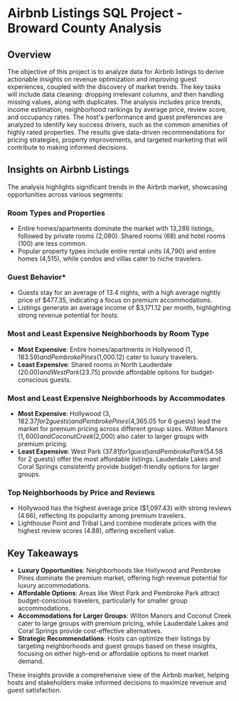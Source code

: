 # Airbnb Listings SQL Project - Broward County Analysis

## Overview
The objective of this project is to analyze data for Airbnb listings to derive actionable insights on revenue optimization and improving guest experiences, coupled with the discovery of market trends. The key tasks will include data cleaning: dropping irrelevant columns, and then handling missing values, along with duplicates. The analysis includes price trends, income estimation, neighborhood rankings by average price, review score, and occupancy rates. The host's performance and guest preferences are analyzed to identify key success drivers, such as the common amenities of highly rated properties. The results give data-driven recommendations for pricing strategies, property improvements, and targeted marketing that will contribute to making informed decisions.

## Insights on Airbnb Listings
The analysis highlights significant trends in the Airbnb market, showcasing opportunities across various segments:

### **Room Types and Properties**

- Entire homes/apartments dominate the market with 13,286 listings, followed by private rooms (2,080). Shared rooms (68) and hotel rooms (100) are less common.
- Popular property types include entire rental units (4,790) and entire homes (4,515), while condos and villas cater to niche travelers.

### **Guest Behavior*** 

- Guests stay for an average of 13.4 nights, with a high average nightly price of $477.35, indicating a focus on premium accommodations.
- Listings generate an average income of $3,171.12 per month, highlighting strong revenue potential for hosts.

### **Most and Least Expensive Neighborhoods by Room Type** 

- **Most Expensive**: Entire homes/apartments in Hollywood ($1,183.59) and Pembroke Pines ($1,000.12) cater to luxury travelers.
- **Least Expensive**: Shared rooms in North Lauderdale ($20.00) and West Park ($23.75) provide affordable options for budget-conscious guests.

### **Most and Least Expensive Neighborhoods by Accommodates**

- **Most Expensive**: Hollywood ($3,182.37 for 2 guests) and Pembroke Pines ($4,365.05 for 6 guests) lead the market for premium pricing across different group sizes. Wilton Manors ($1,600) and Coconut Creek ($2,000) also cater to larger groups with premium pricing.
- **Least Expensive**: West Park ($37.81 for 1 guest) and Pembroke Park ($54.58 for 2 guests) offer the most affordable listings. Lauderdale Lakes and Coral Springs consistently provide budget-friendly options for larger groups.

### **Top Neighborhoods by Price and Reviews**

- Hollywood has the highest average price ($1,097.43) with strong reviews (4.66), reflecting its popularity among premium travelers.
- Lighthouse Point and Tribal Land combine moderate prices with the highest review scores (4.88), offering excellent value.

## **Key Takeaways**
- **Luxury Opportunities**: Neighborhoods like Hollywood and Pembroke Pines dominate the premium market, offering high revenue potential for luxury accommodations.
- **Affordable Options**: Areas like West Park and Pembroke Park attract budget-conscious travelers, particularly for smaller group accommodations.
- **Accommodations for Larger Groups**: Wilton Manors and Coconut Creek cater to large groups with premium pricing, while Lauderdale Lakes and Coral Springs provide cost-effective alternatives.
- **Strategic Recommendations**: Hosts can optimize their listings by targeting neighborhoods and guest groups based on these insights, focusing on either high-end or affordable options to meet market demand.

These insights provide a comprehensive view of the Airbnb market, helping hosts and stakeholders make informed decisions to maximize revenue and guest satisfaction.
